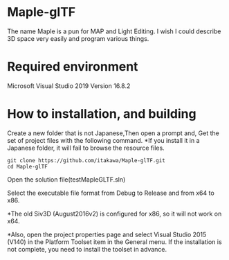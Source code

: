 # Maple-glTF
 The name Maple is a pun for MAP and Light Editing. I wish I could describe 3D space very easily and program various things.

# Required environment
Microsoft Visual Studio 2019 Version 16.8.2

# How to installation, and building

Create a new folder that is not Japanese,Then open a prompt and, Get the set of project files with the following command.
*If you install it in a Japanese folder, it will fail to browse the resource files.

```
git clone https://github.com/itakawa/Maple-glTF.git
cd Maple-glTF
```

Open the solution file(testMapleGLTF.sln)

Select the executable file format from Debug to Release and from x64 to x86.

*The old Siv3D (August2016v2) is configured for x86, so it will not work on x64.

*Also, open the project properties page and select Visual Studio 2015 (V140) in the Platform Toolset item in the General menu.
If the installation is not complete, you need to install the toolset in advance.

